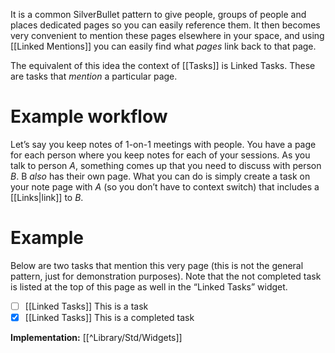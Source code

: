 It is a common SilverBullet pattern to give people, groups of people and places dedicated pages so you can easily reference them. It then becomes very convenient to mention these pages elsewhere in your space, and using [[Linked Mentions]] you can easily find what _pages_ link back to that page.

The equivalent of this idea the context of [[Tasks]] is Linked Tasks. These are tasks that _mention_ a particular page.

# Example workflow
Let’s say you keep notes of 1-on-1 meetings with people. You have a page for each person where you keep notes for each of your sessions. As you talk to person _A_, something comes up that you need to discuss with person _B_. B _also_ has their own page. What you can do is simply create a task on your note page with _A_ (so you don’t have to context switch) that includes a [[Links|link]] to _B_.

# Example
Below are two tasks that mention this very page (this is not the general pattern, just for demonstration purposes). Note that the not completed task is listed at the top of this page as well in the “Linked Tasks” widget.

* [ ] [[Linked Tasks]] This is a task
* [x] [[Linked Tasks]] This is a completed task

**Implementation:** [[^Library/Std/Widgets]]